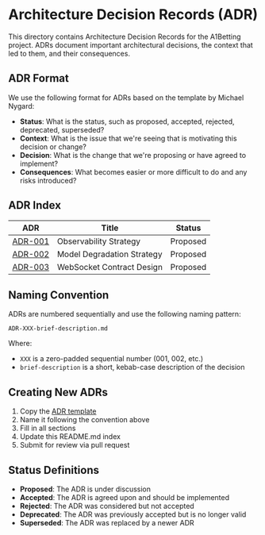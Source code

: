 # Architecture Decision Records (ADR)

This directory contains Architecture Decision Records for the A1Betting project. ADRs document important architectural decisions, the context that led to them, and their consequences.

## ADR Format

We use the following format for ADRs based on the template by Michael Nygard:

- **Status**: What is the status, such as proposed, accepted, rejected, deprecated, superseded?
- **Context**: What is the issue that we're seeing that is motivating this decision or change?  
- **Decision**: What is the change that we're proposing or have agreed to implement?
- **Consequences**: What becomes easier or more difficult to do and any risks introduced?

## ADR Index

| ADR | Title | Status |
|-----|-------|--------|
| [ADR-001](./ADR-001-observability-strategy.md) | Observability Strategy | Proposed |
| [ADR-002](./ADR-002-model-degradation-strategy.md) | Model Degradation Strategy | Proposed |
| [ADR-003](./ADR-003-websocket-contract-design.md) | WebSocket Contract Design | Proposed |

## Naming Convention

ADRs are numbered sequentially and use the following naming pattern:

```text
ADR-XXX-brief-description.md
```

Where:

- `XXX` is a zero-padded sequential number (001, 002, etc.)
- `brief-description` is a short, kebab-case description of the decision

## Creating New ADRs

1. Copy the [ADR template](./template.md)
2. Name it following the convention above
3. Fill in all sections
4. Update this README.md index
5. Submit for review via pull request

## Status Definitions

- **Proposed**: The ADR is under discussion
- **Accepted**: The ADR is agreed upon and should be implemented
- **Rejected**: The ADR was considered but not accepted
- **Deprecated**: The ADR was previously accepted but is no longer valid
- **Superseded**: The ADR was replaced by a newer ADR